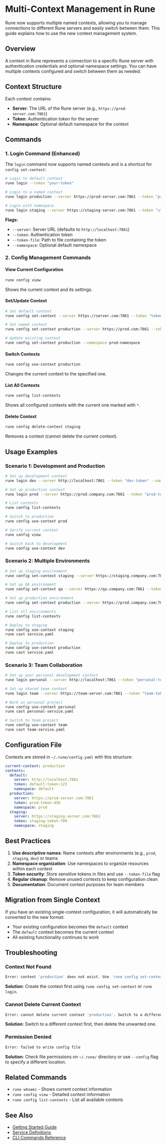 # Multi-Context Management in Rune

Rune now supports multiple named contexts, allowing you to manage connections to different Rune servers and easily switch between them. This guide explains how to use the new context management system.

## Overview

A context in Rune represents a connection to a specific Rune server with authentication credentials and optional namespace settings. You can have multiple contexts configured and switch between them as needed.

## Context Structure

Each context contains:
- **Server**: The URL of the Rune server (e.g., `https://prod-server.com:7861`)
- **Token**: Authentication token for the server
- **Namespace**: Optional default namespace for the context

## Commands

### 1. Login Command (Enhanced)

The `login` command now supports named contexts and is a shortcut for `config set-context`:

```bash
# Login to default context
rune login --token "your-token"

# Login to a named context
rune login production --server https://prod-server.com:7861 --token "prod-token"

# Login with namespace
rune login staging --server https://staging-server.com:7861 --token "staging-token" --namespace staging
```

**Flags:**
- `--server`: Server URL (defaults to `http://localhost:7861`)
- `--token`: Authentication token
- `--token-file`: Path to file containing the token
- `--namespace`: Optional default namespace

### 2. Config Management Commands

#### View Current Configuration
```bash
rune config view
```
Shows the current context and its settings.

#### Set/Update Context
```bash
# Set default context
rune config set-context --server https://server.com:7861 --token "token123"

# Set named context
rune config set-context production --server https://prod.com:7861 --token "prod-token"

# Update existing context
rune config set-context production --namespace prod-namespace
```

#### Switch Contexts
```bash
rune config use-context production
```
Changes the current context to the specified one.

#### List All Contexts
```bash
rune config list-contexts
```
Shows all configured contexts with the current one marked with `*`.

#### Delete Context
```bash
rune config delete-context staging
```
Removes a context (cannot delete the current context).

## Usage Examples

### Scenario 1: Development and Production

```bash
# Set up development context
rune login dev --server http://localhost:7861 --token "dev-token" --namespace dev

# Set up production context
rune login prod --server https://prod.company.com:7861 --token "prod-token" --namespace production

# List contexts
rune config list-contexts

# Switch to production
rune config use-context prod

# Verify current context
rune config view

# Switch back to development
rune config use-context dev
```

### Scenario 2: Multiple Environments

```bash
# Set up staging environment
rune config set-context staging --server https://staging.company.com:7861 --token "staging-token" --namespace staging

# Set up QA environment
rune config set-context qa --server https://qa.company.com:7861 --token "qa-token" --namespace qa

# Set up production environment
rune config set-context production --server https://prod.company.com:7861 --token "prod-token" --namespace production

# List all environments
rune config list-contexts

# Deploy to staging
rune config use-context staging
rune cast service.yaml

# Deploy to production
rune config use-context production
rune cast service.yaml
```

### Scenario 3: Team Collaboration

```bash
# Set up your personal development context
rune login personal --server http://localhost:7861 --token "personal-token" --namespace personal

# Set up shared team context
rune login team --server https://team-server.com:7861 --token "team-token" --namespace team

# Work on personal project
rune config use-context personal
rune cast personal-service.yaml

# Switch to team project
rune config use-context team
rune cast team-service.yaml
```

## Configuration File

Contexts are stored in `~/.rune/config.yaml` with this structure:

```yaml
current-context: production
contexts:
  default:
    server: http://localhost:7861
    token: default-token-123
    namespace: default
  production:
    server: https://prod-server.com:7861
    token: prod-token-456
    namespace: prod
  staging:
    server: https://staging-server.com:7861
    token: staging-token-789
    namespace: staging
```

## Best Practices

1. **Use descriptive names**: Name contexts after environments (e.g., `prod`, `staging`, `dev`) or teams
2. **Namespace organization**: Use namespaces to organize resources within each context
3. **Token security**: Store sensitive tokens in files and use `--token-file` flag
4. **Regular cleanup**: Remove unused contexts to keep configuration clean
5. **Documentation**: Document context purposes for team members

## Migration from Single Context

If you have an existing single-context configuration, it will automatically be converted to the new format:

- Your existing configuration becomes the `default` context
- The `default` context becomes the current context
- All existing functionality continues to work

## Troubleshooting

### Context Not Found
```bash
Error: context 'production' does not exist. Use 'rune config set-context production' to create it first
```
**Solution**: Create the context first using `rune config set-context` or `rune login`.

### Cannot Delete Current Context
```bash
Error: cannot delete current context 'production'. Switch to a different context first
```
**Solution**: Switch to a different context first, then delete the unwanted one.

### Permission Denied
```bash
Error: failed to write config file
```
**Solution**: Check file permissions on `~/.rune/` directory or use `--config` flag to specify a different location.

## Related Commands

- `rune whoami` - Shows current context information
- `rune config view` - Detailed context information
- `rune config list-contexts` - List all available contexts

## See Also

- [Getting Started Guide](getting-started.md)
- [Service Definitions](service-definitions.md)
- [CLI Commands Reference](../cli-commands.md)
